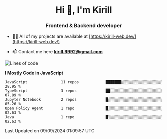 <h1 align="center">Hi 👋, I'm Kirill</h1>
<h3 align="center">Frontend & Backend developer</h3>

- 👨‍💻 All of my projects are available at [https://kirill-web.dev/](https://kirill-web.dev/)

- 📫 Contact me here **kirill.9992@gmail.com**











<!--START_SECTION:waka-->
![Lines of code](https://img.shields.io/badge/From%20Hello%20World%20I%27ve%20Written-4.2%20million%20lines%20of%20code-blue)

**I Mostly Code in JavaScript** 

```text
JavaScript               11 repos            ███████░░░░░░░░░░░░░░░░░░   28.95 % 
TypeScript               3 repos             ██░░░░░░░░░░░░░░░░░░░░░░░   07.89 % 
Jupyter Notebook         2 repos             █░░░░░░░░░░░░░░░░░░░░░░░░   05.26 % 
Open Policy Agent        1 repo              █░░░░░░░░░░░░░░░░░░░░░░░░   02.63 % 
Java                     1 repo              █░░░░░░░░░░░░░░░░░░░░░░░░   02.63 % 
```




 Last Updated on 09/09/2024 01:09:57 UTC
<!--END_SECTION:waka-->
